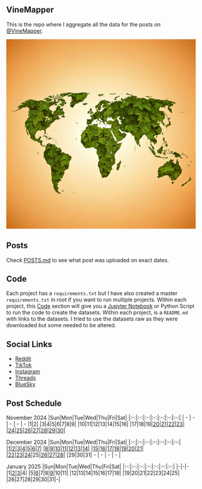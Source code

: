 ## VineMapper

This is the repo where I aggregate all the data for the posts on [@VineMapper](#social-links).

![Image](logo.png)

## Posts
Check [POSTS.md](https://github.com/winstonhoyle/VineMapper/blob/main/POSTS.md) to see what post was uploaded on exact dates.

## Code
Each project has a `requirements.txt` but I have also created a master `requirements.txt` in root if you want to run multiple projects.
Within each project, this [Code](#Code) section will give you a [Jupyter Notebook](https://jupyter.org/) or Python Script to run the code to create the datasets.
Within each project, is a `README.md` with links to the datasets. I tried to use the datasets raw as they were downloaded but some needed to be altered.

## Social Links
* [Reddit](https://www.reddit.com/user/VineMapper/submitted/)
* [TikTok](https://www.tiktok.com/@VineMapper)
* [Instagram](https://www.instagram.com/VineMapper/)
* [Threads](https://www.threads.net/@vinemapper)
* [BlueSky](https://bsky.app/profile/vinemapper.bsky.social)

## Post Schedule

November 2024
|Sun|Mon|Tue|Wed|Thu|Fri|Sat|
|:-:|:-:|:-:|:-:|:-:|:-:|:-:|
| - | - | - | - | - |1|2|
|3|4|5|6|7|8|9|
|10|11|12|13|14|15|16|
|17|18|19|[20](projects/California_Democratic_Pres_Turnout_2020_2024/)|[21](projects/California_Republican_Pres_Turnout_2020_2024)|[22](projects/Breweries_Per_Capita/)|[23](projects/Breweries_Per_Capita/)|
|[24](projects/European_Socialists/)|[25](projects/Distilleries_Per_Capita/)|[26](projects/Homeless_Change_2020_2023/)|[27](projects/Homeless_population_per_10k/)|[28](projects/Distilleries_vs_Breweries/)|[29](projects/Grape_Production_Europe_2022/)|[30](projects/Wineries_Per_Capita/)|

December 2024
|Sun|Mon|Tue|Wed|Thu|Fri|Sat|
|:-:|:-:|:-:|:-:|:-:|:-:|:-:|
|[1](projects/European_Capitals_Life_Expectancy/)|[2](projects/Americans_in_USA/)|[3](projects/Distilleries_vs_Wineries)|[4](projects/Tomato_Production_Europe_2022/)|[5](projects/Haitians_in_USA/)|[6](projects/Homeless_Change_2007_2023)|[7](projects/Vietnam_War_Deaths)|
|[8](projects/Russians_in_USA/)|[9](projects/Population_Change_1900_to_2023/)|[10](projects/ChuckECheese_Locations_US/)|[11](projects/Corrections_Spending_Per_Capita/)|[12](projects/COVID_Deaths_Per_State/)|[13](projects/Brazilians_in_USA/)|[14](projects/TexasRoadHouse_Locations_US/)|
|[15](projects/Progressives_Per_State_119th_Congress/)|[16](projects/Police_Spending_Per_Capita/)|[17](projects/COVID_Cases_Per_State/)|[18](projects/Yugoslavs_in_USA/)|[19](projects/McDonalds_Per_State/)|[20](projects/Virginia_Population_Change_1790_2023/)|[21](projects/US_Population_Change_2023_to_2024/)|
|[22](projects/COVID_Vaccine_Rates_Per_State/)|[23](projects/Soviets_in_USA/)|[24](projects/US_States_GDP_Change_2023-2024/)|25|[26](projects/Corrections_Spending_Per_Capita_Inversed/)|[27](projects/Dollar_Generals_Per_State/)|[28](projects/McDonalds_by_County/)|
|29|30|31| - | - | - | - |

January 2025
|Sun|Mon|Tue|Wed|Thu|Fri|Sat|
|:-:|:-:|:-:|:-:|:-:|:-:|:-:|
|-|-|-|1|[2](projects/Slavic_in_USA/)|[3](projects/Dollar_Generals_Per_County/)|4|
|5|[6](projects/McDonalds_Per_County_Count/)|7|8|[9](projects/Dollar_Generals_Per_County_Count/)|10|11|
|12|13|14|15|16|17|18|
|19|20|21|22|23|24|25|
|26|27|28|29|30|31|-|
